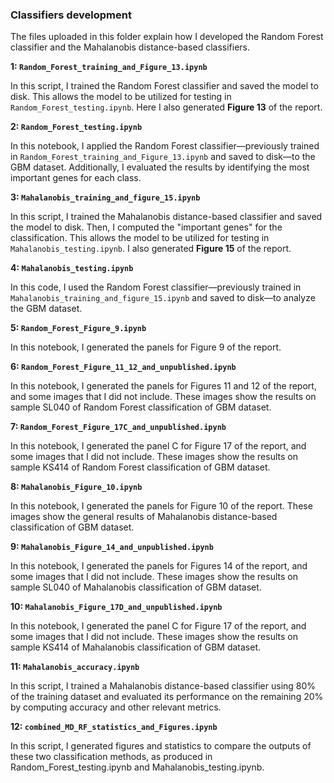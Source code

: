 ### Classifiers development

The files uploaded in this folder explain how I developed the Random Forest classifier and the Mahalanobis distance-based classifiers.

**1: `Random_Forest_training_and_Figure_13.ipynb`**

In this script, I trained the Random Forest classifier and saved the model to disk. This allows the model to be utilized for testing in `Random_Forest_testing.ipynb`. Here I also generated **Figure 13** of the report.

**2: `Random_Forest_testing.ipynb`**

In this notebook, I applied the Random Forest classifier—previously trained in `Random_Forest_training_and_Figure_13.ipynb` and saved to disk—to the GBM dataset. Additionally, I evaluated the results by identifying the most important genes for each class.

**3: `Mahalanobis_training_and_figure_15.ipynb`**

In this script, I trained the Mahalanobis distance-based classifier and saved the model to disk. Then, I computed the "important genes" for the classification. This allows the model to be utilized for testing in `Mahalanobis_testing.ipynb`. I also generated **Figure 15** of the report.


**4: `Mahalanobis_testing.ipynb`**

In this code, I used the Random Forest classifier—previously trained in `Mahalanobis_training_and_figure_15.ipynb` and saved to disk—to analyze the GBM dataset. 


**5: `Random_Forest_Figure_9.ipynb`**

In this notebook, I generated the panels for Figure 9 of the report.


**6: `Random_Forest_Figure_11_12_and_unpublished.ipynb`**

In this notebook, I generated the panels for Figures 11 and 12 of the report, and some images that I did not include. These images show the results on sample SL040 of Random Forest classification of GBM dataset.


**7: `Random_Forest_Figure_17C_and_unpublished.ipynb`**

In this notebook, I generated the panel C for Figure 17 of the report, and some images that I did not include. These images show the results on sample KS414 of Random Forest classification of GBM dataset.


**8: `Mahalanobis_Figure_10.ipynb`**

In this notebook, I generated the panels for Figure 10 of the report. These images show the general results of Mahalanobis distance-based classification of GBM dataset.


**9: `Mahalanobis_Figure_14_and_unpublished.ipynb`**

In this notebook, I generated the panels for Figures 14 of the report, and some images that I did not include. These images show the results on sample SL040 of Mahalanobis classification of GBM dataset.


**10: `Mahalanobis_Figure_17D_and_unpublished.ipynb`**

In this notebook, I generated the panel C for Figure 17 of the report, and some images that I did not include. These images show the results on sample KS414 of Mahalanobis classification of GBM dataset.


**11: `Mahalanobis_accuracy.ipynb`**

In this script, I trained a Mahalanobis distance-based classifier using 80% of the training dataset and evaluated its performance on the remaining 20% by computing accuracy and other relevant metrics.


**12: `combined_MD_RF_statistics_and_Figures.ipynb`**

In this script, I generated figures and statistics to compare the outputs of these two classification methods, as produced in Random_Forest_testing.ipynb and Mahalanobis_testing.ipynb.
